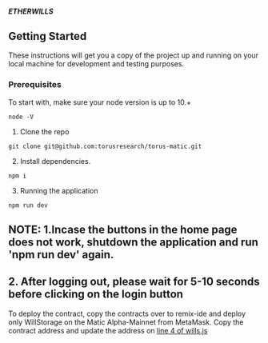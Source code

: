 ##### ETHERWILLS

## Getting Started

These instructions will get you a copy of the project up and running on your local machine for development and testing purposes.

### Prerequisites

To start with, make sure your node version is up to 10.+

```
node -V
```

1. Clone the repo

```
git clone git@github.com:torusresearch/torus-matic.git
```

2. Install dependencies.

```
npm i
```

3. Running the application

```
npm run dev
```

## NOTE: 1.Incase the buttons in the home page does not work, shutdown the application and run 'npm run dev' again.
##       2. After logging out, please wait for 5-10 seconds before clicking on the login button     

To deploy the contract, copy the contracts over to remix-ide and deploy only WillStorage on the Matic Alpha-Mainnet from MetaMask. Copy the contract address and update the address on [line 4 of wills.js](/pages/wills.js)
